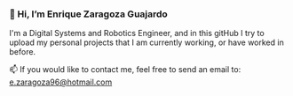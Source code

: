 ### 👋 Hi, I’m Enrique Zaragoza Guajardo

I'm a Digital Systems and Robotics Engineer, and in this gitHub I try to upload my personal projects that I am currently working, or have worked in before.

📫 If you would like to contact me, feel free to send an email to: e.zaragoza96@hotmail.com
